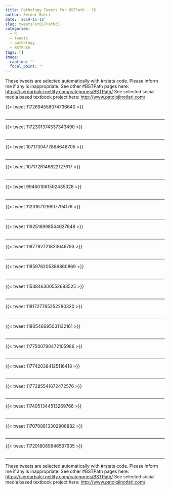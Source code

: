 ```yaml
---
title: Pathology Tweets For BSTPath - 35
author: Serdar Balci
date: '2019-11-18'
slug: tweetsForBSTPath35
categories:
  - R
  - tweets
  - pathology
  - BSTPath
tags: []
image:
  caption: ''
  focal_point: ''
---
```



These tweets are selected automatically with #rstats code. Please inform me if any is inappropriate.
See other #BSTPath pages here: https://serdarbalci.netlify.com/categories/BSTPath/ 
See selected social media based textbook project here: http://www.patolojinotlari.com/

{{< tweet 1172694558074736640 >}}
<br>
<br>
<hr>
{{< tweet 1172301374337343490 >}}
<br>
<br>
<hr>
{{< tweet 1071730477864648705 >}}
<br>
<br>
<hr>
{{< tweet 1071726146822127617 >}}
<br>
<br>
<hr>
{{< tweet 994601061502435328 >}}
<br>
<br>
<hr>
{{< tweet 1123167129807794176 >}}
<br>
<br>
<hr>
{{< tweet 1192516998544027648 >}}
<br>
<br>
<hr>
{{< tweet 1187792721823649793 >}}
<br>
<br>
<hr>
{{< tweet 1185976205389860869 >}}
<br>
<br>
<hr>
{{< tweet 1153846300552683525 >}}
<br>
<br>
<hr>
{{< tweet 1181727765252280320 >}}
<br>
<br>
<hr>
{{< tweet 1180546695031132161 >}}
<br>
<br>
<hr>
{{< tweet 1177500790472105986 >}}
<br>
<br>
<hr>
{{< tweet 1177420384125116418 >}}
<br>
<br>
<hr>
{{< tweet 1177285541672472576 >}}
<br>
<br>
<hr>
{{< tweet 1174951344513269766 >}}
<br>
<br>
<hr>
{{< tweet 1170708813302906882 >}}
<br>
<br>
<hr>
{{< tweet 1172918069846597635 >}}
<br>
<br>
<hr>


These tweets are selected automatically with #rstats code. Please inform me if any is inappropriate.
See other #BSTPath pages here: https://serdarbalci.netlify.com/categories/BSTPath/ 
See selected social media based textbook project here: http://www.patolojinotlari.com/

